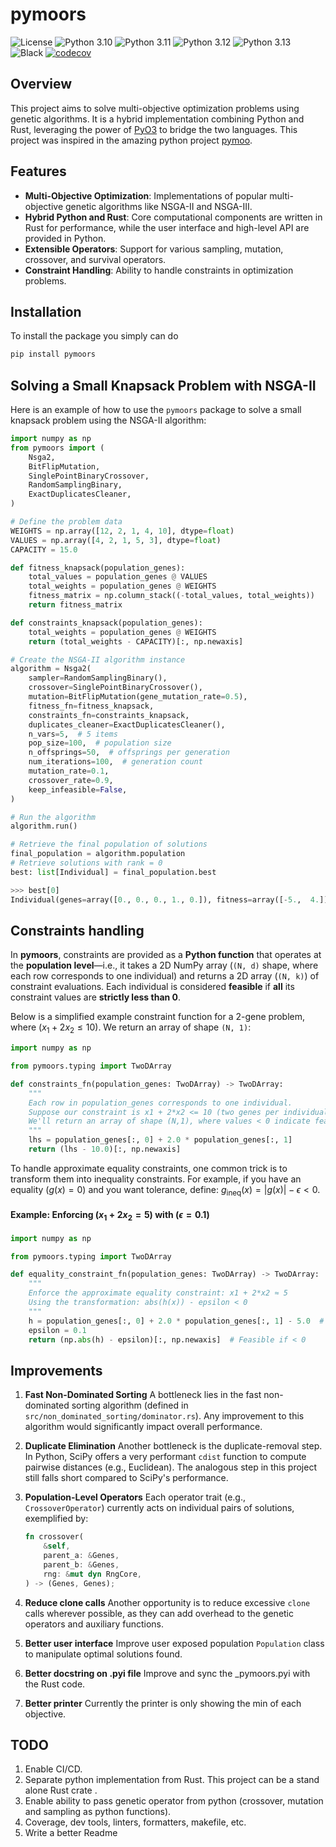 # pymoors
![License](https://img.shields.io/badge/License-MIT-blue.svg)
![Python 3.10](https://img.shields.io/badge/Python-3.10-blue.svg)
![Python 3.11](https://img.shields.io/badge/Python-3.11-blue.svg)
![Python 3.12](https://img.shields.io/badge/Python-3.12-blue.svg)
![Python 3.13](https://img.shields.io/badge/Python-3.13-blue.svg)
![Black](https://img.shields.io/badge/Code%20Style-Black-000000.svg)
[![codecov](https://codecov.io/gh/andresliszt/pymoors/graph/badge.svg)](https://codecov.io/gh/andresliszt/pymoors)

## Overview

This project aims to solve multi-objective optimization problems using genetic algorithms. It is a hybrid implementation combining Python and Rust, leveraging the power of [PyO3](https://github.com/PyO3/pyo3) to bridge the two languages. This project was inspired in the amazing python project [pymoo](https://github.com/anyoptimization/pymoo).

## Features

- **Multi-Objective Optimization**: Implementations of popular multi-objective genetic algorithms like NSGA-II and NSGA-III.
- **Hybrid Python and Rust**: Core computational components are written in Rust for performance, while the user interface and high-level API are provided in Python.
- **Extensible Operators**: Support for various sampling, mutation, crossover, and survival operators.
- **Constraint Handling**: Ability to handle constraints in optimization problems.


## Installation

To install the package you simply can do

```sh
pip install pymoors
```

## Solving a Small Knapsack Problem with NSGA-II

Here is an example of how to use the `pymoors` package to solve a small knapsack problem using the NSGA-II algorithm:

```python
import numpy as np
from pymoors import (
    Nsga2,
    BitFlipMutation,
    SinglePointBinaryCrossover,
    RandomSamplingBinary,
    ExactDuplicatesCleaner,
)

# Define the problem data
WEIGHTS = np.array([12, 2, 1, 4, 10], dtype=float)
VALUES = np.array([4, 2, 1, 5, 3], dtype=float)
CAPACITY = 15.0

def fitness_knapsack(population_genes):
    total_values = population_genes @ VALUES
    total_weights = population_genes @ WEIGHTS
    fitness_matrix = np.column_stack((-total_values, total_weights))
    return fitness_matrix

def constraints_knapsack(population_genes):
    total_weights = population_genes @ WEIGHTS
    return (total_weights - CAPACITY)[:, np.newaxis]

# Create the NSGA-II algorithm instance
algorithm = Nsga2(
    sampler=RandomSamplingBinary(),
    crossover=SinglePointBinaryCrossover(),
    mutation=BitFlipMutation(gene_mutation_rate=0.5),
    fitness_fn=fitness_knapsack,
    constraints_fn=constraints_knapsack,
    duplicates_cleaner=ExactDuplicatesCleaner(),
    n_vars=5,  # 5 items
    pop_size=100,  # population size
    n_offsprings=50,  # offsprings per generation
    num_iterations=100,  # generation count
    mutation_rate=0.1,
    crossover_rate=0.9,
    keep_infeasible=False,
)

# Run the algorithm
algorithm.run()

# Retrieve the final population of solutions
final_population = algorithm.population
# Retrieve solutions with rank = 0
best: list[Individual] = final_population.best

>>> best[0]
Individual(genes=array([0., 0., 0., 1., 0.]), fitness=array([-5.,  4.]), rank=0, constraints=array([-11.]))
```

## Constraints handling


In **pymoors**, constraints are provided as a **Python function** that operates at the **population level**—i.e., it takes a 2D NumPy array (`(N, d)` shape, where each row corresponds to one individual) and returns a 2D array (`(N, k)`) of constraint evaluations. Each individual is considered **feasible** if **all** its constraint values are **strictly less than 0**.


Below is a simplified example constraint function for a 2-gene problem, where $(x_1 + 2x_2 \leq 10)$. We return an array of shape `(N, 1)`:

```python
import numpy as np

from pymoors.typing import TwoDArray

def constraints_fn(population_genes: TwoDArray) -> TwoDArray:
    """
    Each row in population_genes corresponds to one individual.
    Suppose our constraint is x1 + 2*x2 <= 10 (two genes per individual).
    We'll return an array of shape (N,1), where values < 0 indicate feasibility.
    """
    lhs = population_genes[:, 0] + 2.0 * population_genes[:, 1]
    return (lhs - 10.0)[:, np.newaxis]
```

To handle approximate equality constraints, one common trick is to transform them into inequality constraints. For example, if you have an equality ($g(x) = 0$) and you want  tolerance, define: $g_{\text{ineq}}(x) = |g(x)| - \epsilon < 0.$

#### Example: Enforcing $( x_1 + 2x_2 = 5 )$ with ($\epsilon = 0.1$)

```python
import numpy as np

from pymoors.typing import TwoDArray

def equality_constraint_fn(population_genes: TwoDArray) -> TwoDArray:
    """
    Enforce the approximate equality constraint: x1 + 2*x2 ≈ 5
    Using the transformation: abs(h(x)) - epsilon < 0
    """
    h = population_genes[:, 0] + 2.0 * population_genes[:, 1] - 5.0  # h(x) = x1 + 2*x2 - 5
    epsilon = 0.1
    return (np.abs(h) - epsilon)[:, np.newaxis]  # Feasible if < 0
```

## Improvements

1. **Fast Non-Dominated Sorting**
   A bottleneck lies in the fast non-dominated sorting algorithm (defined in `src/non_dominated_sorting/dominator.rs`). Any improvement to this algorithm would significantly impact overall performance.

2. **Duplicate Elimination**
   Another bottleneck is the duplicate-removal step. In Python, SciPy offers a very performant `cdist` function to compute pairwise distances (e.g., Euclidean). The analogous step in this project still falls short compared to SciPy's performance.

3. **Population-Level Operators**
   Each operator trait (e.g., `CrossoverOperator`) currently acts on individual pairs of solutions, exemplified by:
   ```rust
   fn crossover(
       &self,
       parent_a: &Genes,
       parent_b: &Genes,
       rng: &mut dyn RngCore,
   ) -> (Genes, Genes);
    ```
4. **Reduce clone calls** Another opportunity is to reduce excessive `clone` calls wherever possible, as they can add overhead to the genetic operators and auxiliary functions.
5. **Better user interface** Improve user exposed population `Population` class to manipulate optimal solutions found.
6. **Better docstring on .pyi file** Improve and sync the _pymoors.pyi with the Rust code.
6. **Better printer** Currently the printer is only showing the min of each objective.

## TODO

1. Enable CI/CD.
2. Separate python implementation from Rust. This project can be a stand alone Rust crate .
3. Enable ability to pass genetic operator from python (crossover, mutation and sampling as python functions).
4. Coverage, dev tools, linters, formatters, makefile, etc.
5. Write a better Readme
